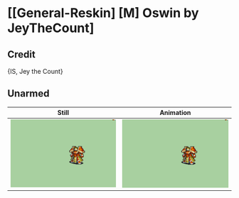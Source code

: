 # [\[General-Reskin\] \[M\] Oswin by JeyTheCount]

## Credit

{IS, Jey the Count}
	
## Unarmed

| Still | Animation |
| :---: | :-------: |
| ![Unarmed still](./Unarmed_000.png) | ![Unarmed animation](./Unarmed.gif) |
